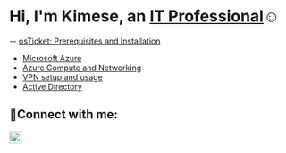 <h1>Hi, I'm Kimese, an <a href="https://www.linkedin.com/in/kimese-christian-869a83202/">IT Professional</a>☺</h1>


-- [osTicket: Prerequisites and Installation](https://github.com/kimchri1984osticket-prereqs)
 - [Microsoft Azure](https://github.com/kimchri1984/azure)
 - [Azure Compute and Networking](https://github.com/kimchri1984/azure-compute-networking)
  - [VPN setup and usage](https://github.com/kimchri1984/vpn-setup-usage)
  - [Active Directory](https://github.com/kimchri1984/active_directory)

<h2>🤳Connect with me:</h2>
 
[<img align="left" alt="Josh | LinkedIn" width="22px" src="https://cdn.jsdelivr.net/npm/simple-icons@v3/icons/linkedin.svg" />][linkedin]


[linkedin]: https://www.linkedin.com/in/kimese-christian-869a83202/
